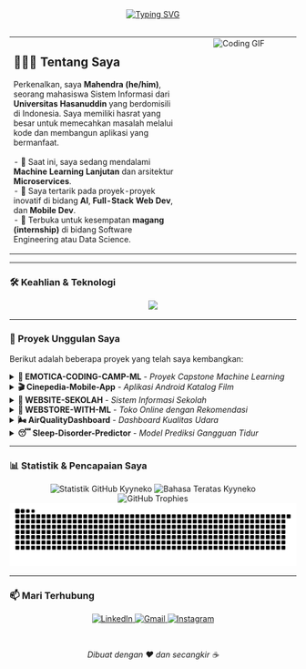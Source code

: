 <div align="center">
  <a href="https://github.com/Kyyneko">
    <img src="https://readme-typing-svg.herokuapp.com?font=Fira+Code&size=30&pause=1000&color=79FF97&center=true&vCenter=true&width=500&lines=Hai%2C+I'm+Mahendra+Kirana+M.B;IT+Enthusiast+%26+Developer;Feel+free+to+explore." alt="Typing SVG" />
  </a>
</div>

<br>

<table>
  <tr>
    <td valign="top" width="60%">
      <h2 align="left">👨🏻‍💻 Tentang Saya</h2>
      <p align="left">
        Perkenalkan, saya <strong>Mahendra (he/him)</strong>, seorang mahasiswa Sistem Informasi dari <strong>Universitas Hasanuddin</strong> yang berdomisili di Indonesia. Saya memiliki hasrat yang besar untuk memecahkan masalah melalui kode dan membangun aplikasi yang bermanfaat.
        <br/><br/>
        - 🌱 Saat ini, saya sedang mendalami <strong>Machine Learning Lanjutan</strong> dan arsitektur <strong>Microservices</strong>.
        <br/>
        - 🚀 Saya tertarik pada proyek-proyek inovatif di bidang <strong>AI</strong>, <strong>Full-Stack Web Dev</strong>, dan <strong>Mobile Dev</strong>.
        <br/>
        - 💼 Terbuka untuk kesempatan <strong>magang (internship)</strong> di bidang Software Engineering atau Data Science.
      </p>
    </td>
    <td valign="top" width="40%">
      <div align="center">
        <img src="https://media.giphy.com/media/v1.Y2lkPTc5MGI3NjExd2RtaHpyN3U1aWxoZWk0MG5xZGR2ZHk4ZXRjY3c2cjJtNXpmb200bSZlcD12MV9pbnRlcm5hbF9naWZfYnlfaWQmY3Q9Zw/qgQUggAC3Pfv687qPC/giphy.gif" alt="Coding GIF" width="100%">
      </div>
    </td>
  </tr>
</table>

---

### 🛠️ Keahlian & Teknologi

<p align="center">
  <a href="https://skillicons.dev">
    <img src="https://skillicons.dev/icons?i=python,java,cpp,javascript,androidstudio,html,css,react,laravel,nodejs,tailwind,bootstrap,mysql,sqlite,git,github,vscode,jupyter,figma,postman,docker,tensorflow,pytorch,sklearn,keras,pandas,numpy&perline=14" />
  </a>
</p>

---

### 🚀 Proyek Unggulan Saya

Berikut adalah beberapa proyek yang telah saya kembangkan:

<details>
  <summary><strong>🧠 EMOTICA-CODING-CAMP-ML</strong> - <em>Proyek Capstone Machine Learning</em></summary>
  <br/>
  <p>
    Merupakan proyek akhir untuk DBS Foundation Coding Camp 2025 yang berfokus pada implementasi model Machine Learning untuk studi kasus tertentu.
  </p>
  <p>
    <strong>Teknologi:</strong><br/>
    <img src="https://img.shields.io/badge/Python-3776AB?style=for-the-badge&logo=python&logoColor=white" alt="Python"/>
    <img src="https://img.shields.io/badge/Jupyter-F37626?style=for-the-badge&logo=Jupyter&logoColor=white" alt="Jupyter"/>
  </p>
  <p>
    <a href="https://github.com/Kyyneko/EMOTICA-CODING-CAMP-ML">🔗 Source Code</a>
  </p>
</details>

<details>
  <summary><strong>🎬 Cinepedia-Mobile-App</strong> - <em>Aplikasi Android Katalog Film</em></summary>
  <br/>
  <p>
    Aplikasi Android native untuk menjelajahi film dan acara TV populer, menggunakan TMDB API. Dibangun dengan arsitektur RESTful dan database lokal untuk data caching.
  </p>
  <p>
    <strong>Teknologi:</strong><br/>
    <img src="https://img.shields.io/badge/Java-ED8B00?style=for-the-badge&logo=openjdk&logoColor=white" alt="Java"/>
    <img src="https://img.shields.io/badge/SQLite-003B57?style=for-the-badge&logo=sqlite&logoColor=white" alt="SQLite"/>
    <img src="https://img.shields.io/badge/REST_API-02303A?style=for-the-badge&logo=swagger&logoColor=white" alt="REST API"/>
  </p>
  <p>
    <a href="https://github.com/Kyyneko/Cinepedia-Mobile-App">🔗 Source Code</a>
  </p>
</details>

<details>
  <summary><strong>🏫 WEBSITE-SEKOLAH</strong> - <em>Sistem Informasi Sekolah</em></summary>
  <br/>
  <p>
    Website sekolah fungsional yang dibangun menggunakan framework Laravel. Fitur termasuk panel admin untuk manajemen data, halaman informasi, dan portal siswa.
  </p>
  <p>
    <strong>Teknologi:</strong><br/>
    <img src="https://img.shields.io/badge/PHP-777BB4?style=for-the-badge&logo=php&logoColor=white" alt="PHP"/>
    <img src="https://img.shields.io/badge/Laravel-FF2D20?style=for-the-badge&logo=laravel&logoColor=white" alt="Laravel"/>
    <img src="https://img.shields.io/badge/Blade-F7523F?style=for-the-badge&logo=laravel&logoColor=white" alt="Blade"/>
  </p>
  <p>
    <a href="https://github.com/Kyyneko/WEBSITE-SEKOLAH">🔗 Source Code</a>
  </p>
</details>

<details>
  <summary><strong>🛒 WEBSTORE-WITH-ML</strong> - <em>Toko Online dengan Rekomendasi</em></summary>
  <br/>
  <p>
    Aplikasi webstore modern dengan frontend React dan backend Flask. Dilengkapi dengan sistem rekomendasi produk yang dipersonalisasi menggunakan algoritma Machine Learning.
  </p>
  <p>
    <strong>Teknologi:</strong><br/>
    <img src="https://img.shields.io/badge/React-20232A?style=for-the-badge&logo=react&logoColor=61DAFB" alt="React"/>
    <img src="https://img.shields.io/badge/Flask-000000?style=for-the-badge&logo=flask&logoColor=white" alt="Flask"/>
    <img src="https://img.shields.io/badge/JavaScript-F7DF1E?style=for-the-badge&logo=javascript&logoColor=black" alt="JavaScript"/>
    <img src="https://img.shields.io/badge/Python-3776AB?style=for-the-badge&logo=python&logoColor=white" alt="Python"/>
  </p>
  <p>
    <a href="https://github.com/Kyyneko/WEBSTORE-WITH-ML">🔗 Source Code</a>
  </p>
</details>

<details>
  <summary><strong>🌬️ AirQualityDashboard</strong> - <em>Dashboard Kualitas Udara</em></summary>
  <br/>
  <p>
    Dashboard analisis data interaktif untuk memvisualisasikan data kualitas udara, dibuat sebagai submisi untuk DBS Coding Camp 2025.
  </p>
  <p>
    <strong>Teknologi:</strong><br/>
    <img src="https://img.shields.io/badge/Python-3776AB?style=for-the-badge&logo=python&logoColor=white" alt="Python"/>
    <img src="https://img.shields.io/badge/Jupyter-F37626?style=for-the-badge&logo=Jupyter&logoColor=white" alt="Jupyter"/>
    <img src="https://img.shields.io/badge/Streamlit-FF4B4B?style=for-the-badge&logo=Streamlit&logoColor=white" alt="Streamlit"/>
  </p>
  <p>
    <a href="https://github.com/Kyyneko/AirQualityDashboard">🔗 Source Code</a>
  </p>
</details>

<details>
  <summary><strong>😴 Sleep-Disorder-Predictor</strong> - <em>Model Prediksi Gangguan Tidur</em></summary>
  <br/>
  <p>
    Model Machine Learning yang di-deploy sebagai API menggunakan Flask untuk memprediksi kemungkinan gangguan tidur berdasarkan input data kesehatan.
  </p>
  <p>
    <strong>Teknologi:</strong><br/>
    <img src="https://img.shields.io/badge/Python-3776AB?style=for-the-badge&logo=python&logoColor=white" alt="Python"/>
    <img src="https://img.shields.io/badge/Flask-000000?style=for-the-badge&logo=flask&logoColor=white" alt="Flask"/>
    <img src="https://img.shields.io/badge/Scikit--learn-F7931A?style=for-the-badge&logo=scikit-learn&logoColor=white" alt="Scikit-learn"/>
  </p>
  <p>
    <a href="https://github.com/Kyyneko/Sleep-Disorder-Predictor">🔗 Source Code</a>
  </p>
</details>

---

### 📊 Statistik & Pencapaian Saya

<div align="center">
  <img src="https://github-readme-stats.vercel.app/api?username=Kyyneko&show_icons=true&theme=tokyonight&icon_color=79ff97&text_color=ffffff&bg_color=1a1b27&border_radius=10" alt="Statistik GitHub Kyyneko" />
  <img src="https://github-readme-stats.vercel.app/api/top-langs/?username=Kyyneko&layout=compact&theme=tokyonight&text_color=ffffff&bg_color=1a1b27&border_radius=10" alt="Bahasa Teratas Kyyneko" />
  <br/>
  <img src="https://github-profile-trophy.vercel.app/?username=Kyyneko&theme=tokyonight&column=7&margin-w=15&margin-h=15" alt="GitHub Trophies" />
  <br>
  <img src="https://raw.githubusercontent.com/Kyyneko/Kyyneko/main/dist/github-contribution-grid-snake-dark.svg" alt="Kontribusi GitHub"/>
</div>

---

### 📫 Mari Terhubung

<p align="center">
  <a href="[GANTI_DENGAN_LINK_LINKEDIN_ANDA]" target="_blank">
    <img src="https://img.shields.io/badge/LinkedIn-0077B5?style=for-the-badge&logo=linkedin&logoColor=white" alt="LinkedIn"/>
  </a>
  <a href="mailto:[GANTI_DENGAN_EMAIL_ANDA]" target="_blank">
    <img src="https://img.shields.io/badge/Gmail-D14836?style=for-the-badge&logo=gmail&logoColor=white" alt="Gmail"/>
  </a>
  <a href="[GANTI_DENGAN_LINK_INSTAGRAM_ANDA]" target="_blank">
    <img src="https://img.shields.io/badge/Instagram-E4405F?style=for-the-badge&logo=instagram&logoColor=white" alt="Instagram"/>
  </a>
</p>
<br>
<p align="center">
  <em>Dibuat dengan ❤️ dan secangkir ☕</em>
</p>
